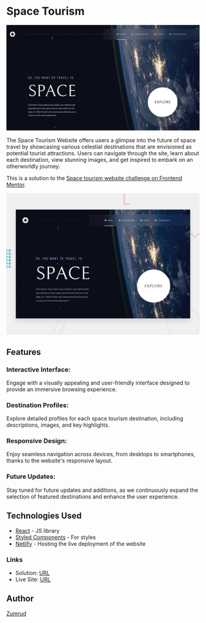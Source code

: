 # Space Tourism

![](./screenshot.png)

The Space Tourism Website offers users a glimpse into the future of space travel by showcasing various celestial destinations that are envisioned as potential tourist attractions. Users can navigate through the site, learn about each destination, view stunning images, and get inspired to embark on an otherworldly journey.

This is a solution to the [Space tourism website challenge on Frontend Mentor](https://www.frontendmentor.io/challenges/space-tourism-multipage-website-gRWj1URZ3). 

![Design preview for the Space tourism website coding challenge](./preview.jpg)

## Features
### Interactive Interface: 
  Engage with a visually appealing and user-friendly interface designed to provide an immersive browsing experience.
### Destination Profiles: 
  Explore detailed profiles for each space tourism destination, including descriptions, images, and key highlights.
### Responsive Design: 
  Enjoy seamless navigation across devices, from desktops to smartphones, thanks to the website's responsive layout.
### Future Updates: 
  Stay tuned for future updates and additions, as we continuously expand the selection of featured destinations and enhance the user experience.

## Technologies Used

- [React](https://reactjs.org/) - JS library
- [Styled Components](https://styled-components.com/) - For styles
- [Netlify](https://app.netlify.com/) - Hosting the live deployment of the website

### Links

- Solution: [URL](https://www.frontendmentor.io/solutions/responsive-pages-for-mobile-tablet-and-desktop-screens-B-RnzsOuMx)
- Live Site: [URL](https://space-tourism-by-zumrud.netlify.app/)

## Author

[Zumrud](http://localhost:3000/portfolio)